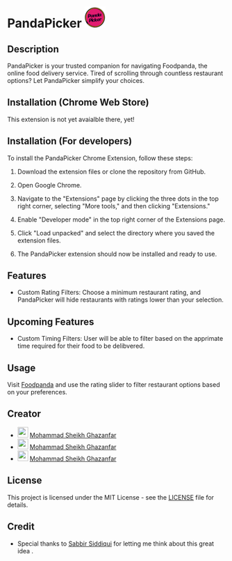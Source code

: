 # PandaPicker  ![PandaPicker](images/icon48.png)  

## Description

PandaPicker is your trusted companion for navigating Foodpanda, the online food delivery service. Tired of scrolling through countless restaurant options? Let PandaPicker simplify your choices.

## Installation (Chrome Web Store)
This extension is not yet avaialble there, yet!


## Installation (For developers)

To install the PandaPicker Chrome Extension, follow these steps:

1. Download the extension files or clone the repository from GitHub.

2. Open Google Chrome.

3. Navigate to the "Extensions" page by clicking the three dots in the top right corner, selecting "More tools," and then clicking "Extensions."

4. Enable "Developer mode" in the top right corner of the Extensions page.

5. Click "Load unpacked" and select the directory where you saved the extension files.

6. The PandaPicker extension should now be installed and ready to use.

## Features

- Custom Rating Filters: Choose a minimum restaurant rating, and PandaPicker will hide restaurants with ratings lower than your selection.

## Upcoming Features

- Custom Timing Filters: User will be able to filter based on the apprimate time required for their food to be delibvered.


## Usage

Visit [Foodpanda](https://www.foodpanda.com.bd/restaurants/) and use the rating slider to filter restaurant options based on your preferences.

## Creator

- <img src="https://github.com/favicon.ico" width="24" height="24"> [Mohammad Sheikh Ghazanfar](https://github.com/msghera)
- <img src="https://www.linkedin.com/favicon.ico" width="24" height="24"> [Mohammad Sheikh Ghazanfar](https://linkedin.com/in/skghazanfar/)
- <img src="https://facebook.com/favicon.ico" width="24" height="24"> [Mohammad Sheikh Ghazanfar](https://www.facebook.com/msghera/)


## License

This project is licensed under the MIT License - see the [LICENSE](LICENSE) file for details.



## Credit

- Special thanks to [Sabbir Siddiqui](https://www.linkedin.com/in/sabbirsiddiqui) for letting me think about this great idea . 
